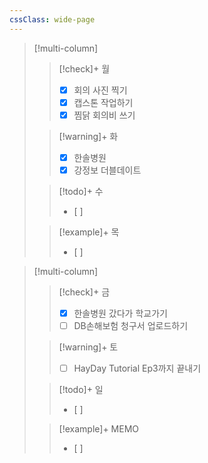 ```yaml
---
cssClass: wide-page
---
```

> [!multi-column]
>
>> [!check]+ 월
>> - [x] 회의 사진 찍기
>> - [x] 캡스톤 작업하기
>> - [x] 찜닭 회의비 쓰기
>
>> [!warning]+ 화
>> - [x] 한솔병원
>> - [x] 강정보 더블데이트
>
>> [!todo]+ 수
>> - [ ] 
>
>> [!example]+ 목
>> - [ ] 

> [!multi-column]
>
>> [!check]+ 금
>> - [x] 한솔병원 갔다가 학교가기
>> - [ ] DB손해보험 청구서 업로드하기
>
>> [!warning]+ 토
>> - [ ] HayDay Tutorial Ep3까지 끝내기
>
>> [!todo]+ 일
>> - [ ] 
>
>> [!example]+ MEMO
>> - [ ] 
